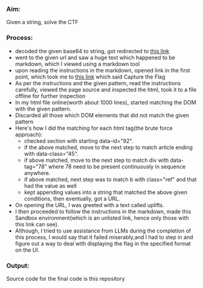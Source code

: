 ### Aim:
Given a string, solve the CTF

### Process:

- decoded the given base64 to string, got redirected to <a href="https://tns4lpgmziiypnxxzel5ss5nyu0nftol.lambda-url.us-east-1.on.aws/ramp-challenge-instructions/" rel="noreferrer" target="__blank">this link</a>
- went to the given url and saw a huge text which happened to be markdown, which I viewed using a markdown tool
- upon reading the instructions in the markdown, opened link in the first point, which took me to <a href="https://tns4lpgmziiypnxxzel5ss5nyu0nftol.lambda-url.us-east-1.on.aws/challenge" rel="noreferrer" target="__blank">this link</a> which said Capture the Flag
- As per the instructions and the given pattern, read the instructions carefully, viewed the page source and inspected the html, took it to a file offline for further inspection
- In my html file online(worth about 1000 lines), started matching the DOM with the given pattern.
- Discarded all those which DOM elements that did not match the given pattern
- Here's how I did the matching for each html tag(the brute force approach):
  - checked section with starting data-id="92".
  - if the above matched, move to the next step to match article ending with data-class="45".
  - if above matched, move to the next step to match div with data-tag="78" where 78 need to be present continuously in sequence anywhere.
  - if above matched, next step was to match b with class="ref" and that had the value as well
  - kept appending values into a string that matched the above given conditions, then eventually, got a URL. 
- On opening the URL, I was greeted with a text called uplifts.
- I then proceeded to follow the instructions in the markdown, made this Sandbox environment(which is an unlisted link, hence only those with this link can see).
- Although, I tried to use assistance from LLMs during the completion of this process, I would say that it failed miserably,and I had to step in and figure out a way to deal with displaying the flag in the specified format on the UI.


### Output:
Source code for the final code is this repository
